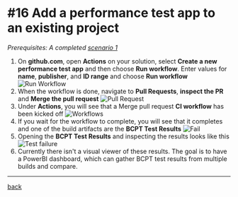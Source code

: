# #16 Add a performance test app to an existing project
*Prerequisites: A completed [scenario 1](GetStarted.md)*

1. On **github.com**, open **Actions** on your solution, select **Create a new performance test app** and then choose **Run workflow**. Enter values for **name**, **publisher**, and **ID range** and choose **Run workflow**
![Run Workflow](https://github.com/microsoft/AL-Go/assets/10775043/40f9bda7-578b-4844-9c2b-f59200d04584)
1. When the workflow is done, navigate to **Pull Requests**, **inspect the PR** and **Merge the pull request**
![Pull Request](https://github.com/microsoft/AL-Go/assets/10775043/e97ef897-93f4-4c9f-9ce2-e747d7021003)
1. Under **Actions**, you will see that a Merge pull request **CI workflow** has been kicked off
![Workflows](https://github.com/microsoft/AL-Go/assets/10775043/90ee2dee-4e2a-4d16-80bc-63d3ce1f53b5)
1. If you wait for the workflow to complete, you will see that it completes and one of the build artifacts are the **BCPT Test Results**
![Fail](images/https://github.com/microsoft/AL-Go/assets/10775043/ad154e32-34d4-49f1-a8de-e74ed5a79217)
1. Opening the **BCPT Test Results** and inspecting the results looks like this
![Test failure](https://github.com/microsoft/AL-Go/assets/10775043/0869601d-55e6-4e1d-9d1e-fb1a2c0c6b05)
1. Currently there isn't a visual viewer of these results. The goal is to have a PowerBI dashboard, which can gather BCPT test results from multiple builds and compare.

---
[back](../README.md)
